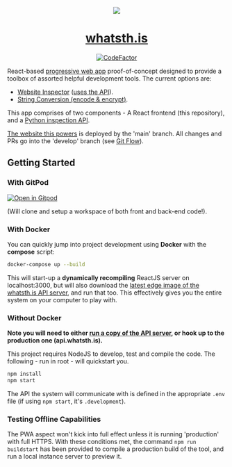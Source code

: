 <p align="center"><img src="https://user-images.githubusercontent.com/11209477/167717787-7f33f564-e975-4055-bf7b-c2b3c29e4f81.png" /></p>
<h1 align="center"><a href="https://whatsth.is">whatsth.is</a></h1>
<p align="center">
  <a href="https://www.codefactor.io/repository/github/soup-bowl/whatsth.is"><img src="https://www.codefactor.io/repository/github/soup-bowl/whatsth.is/badge" alt="CodeFactor" /></a>
</p>

React-based [progressive web app][pwa] proof-of-concept designed to provide a toolbox of assorted helpful development tools. The current options are:

* [Website Inspector](https://whatsth.is/inspect) ([uses the API][api]).
* [String Conversion (encode & encrypt)](https://whatsth.is/convert).

This app comprises of two components - A React frontend (this repository), and a [Python inspection API][api].

[The website this powers][site] is deployed by the 'main' branch. All changes and PRs go into the 'develop' branch (see [Git Flow](https://www.atlassian.com/git/tutorials/comparing-workflows/gitflow-workflow)).

## Getting Started

### With GitPod

[![Open in Gitpod](https://gitpod.io/button/open-in-gitpod.svg)](https://gitpod.io/#https://github.com/soup-bowl/whatsth.is)

(Will clone and setup a workspace of both front and back-end code!).

### With Docker

You can quickly jump into project development using **Docker** with the **compose** script:

```bash
docker-compose up --build
```

This will start-up a **dynamically recompiling** ReactJS server on localhost:3000, but will also download the [latest edge image of the whatsth.is API server][api], and run that too. This effectively gives you the entire system on your computer to play with.

### Without Docker

**Note you will need to either [run a copy of the API server][api], or hook up to the production one (api.whatsth.is).**

This project requires NodeJS to develop, test and compile the code. The following - run in root - will quickstart you.

```bash
npm install
npm start
```

The API the system will communicate with is defined in the appropriate `.env` file (if using `npm start`, it's `.development`).

### Testing Offline Capabilities

The PWA aspect won't kick into full effect unless it is running 'production' with full HTTPS. With these conditions met, the command `npm run buildstart` has been provided to compile a production build of the tool, and run a local instance server to preview it. 

[site]: https://whatsth.is
[pwa]:  https://web.dev/learn/pwa/progressive-web-apps/
[api]:  https://github.com/soup-bowl/api.whatsth.is
